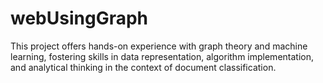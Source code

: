 # webUsingGraph
This project offers hands-on experience with graph theory and machine learning, fostering skills in data representation, algorithm implementation, and analytical thinking in the context of document classification.
